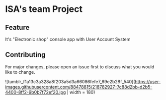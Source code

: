 # ISA's team Project

## Feature
It's "Electronic shop" console app with User Account System


## Contributing
For major changes, please open an issue first to discuss what you would like to change.

![tumblr_f1a13c3a328a8f203a5d3a66086fefe7_69e2b28f_540](https://user-images.githubusercontent.com/88478815/218782927-7c88d2bb-d2b5-4400-8ff2-9b0b7f72ef20.jpg | width = 180)
